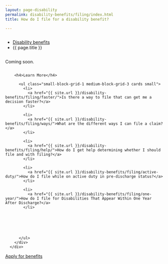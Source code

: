 ```yaml
---
layout: page-disability
permalink: disability-benefits/filing/index.html
title: How do I file for a disability benefit?

---
```


<div class="splash" markdown="0">
<div class="row" markdown="0">
<div class="small-12 columns" markdown="0">

<ul class="breadcrumbs" role="menubar" aria-label="Primary">
<li class="parent"><a href="{{ site.url }}/disability-benefits/">Disability benefits</a></li>
<li class="active">{{ page.title }}</li>
</ul>

</div>
</div>
</div>

<div class="main" role="main" markdown="0">
<div class="section one" markdown="0">
<div class="primary" markdown="0">
<div class="row" markdown="0">
<div class="small-12 columns" markdown="1">

Coming soon.

</div>
</div>
</div>

<div class="navigation">
  <div class="row">
    <div class="small-12 columns">

        <h4>Learn More</h4>

          <ul class="small-block-grid-1 medium-block-grid-3 cards small">
            <li>
              <a href="{{ site.url }}/disability-benefits/filing/faster/">Is there a way to file that can get me a decision faster?</a>
            </li>

            <li>
              <a href="{{ site.url }}/disability-benefits/filing/ways/">What are the different ways I can file a claim?</a>
            </li>

            <li>
              <a href="{{ site.url }}/disability-benefits/filing/help/">How do I get help determining whether I should file and with filing?</a>
            </li>

            <li>
              <a href="{{ site.url }}/disability-benefits/filing/active-duty/">How do I file while on active duty in pre-discharge status?</a>
            </li>

            <li>
              <a href="{{ site.url }}/disability-benefits/filing/one-year/">How do I file for Disabilities That Appear Within One Year After Discharge?</a>
            </li>






          </ul>
        </div>
      </div>
</div>




<div class="section two" markdown="0">
<div class="action" markdown="0">
<div class="row" markdown="0">
<div class="small-12 medium-10 medium-centered columns" markdown="0">
<a class="button start" href="#">Apply for benefits</a>
</div>
</div>
</div>
</div>

</div>

</div>
